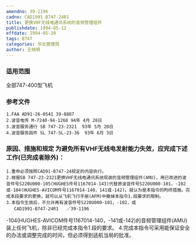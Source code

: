 ```yaml
---
amendno: 39-1196
cadno: CAD1991-B747-24R1
title: 更换VHF无线电通讯系统的音频管理组件
publishdate: 1994-05-12
effdate: 1994-05-20
tags: B747
categories: 华北管理局
author: 王晓明
---
```


### 适用范围 
全部747-400型飞机

### 参考文件
    1.FAA AD91-26-0541 39-8887 
    2.波音电传 M-7240-94-1268 94年 4月 28日
    3.波音服务通行 SB 747-23-2321  93年 5月 20日
    4.波音服务函件 SL 747-SL-23-36  93年 6月 3日


### 原因、措施和规定     为避免所有VHF无线电发射能力失效，应完成下述工作(已完成者除外)： 
    1.重申必须按照CAD91-B747-24规定的内容执行。 
    2.根据SB 747-23-2321更换VHF无线电通讯系统现装的音频管理组件(AMU)，用已改进的波音件号S220U000-105(HUGHES件号1167014-143)代替原波音件号S220U000-101，-102或-104(HUGHES-AVICOM件号1167014-140，141或-142)。就认为是本指令的昀终措施。完成本段要求的更换，就可以从飞机飞行手册(AFM)中撤掉本指令1.段要求的限制。 
    3.本指令生效后，不允许再有波音件号S220U000-101，-102，或
       CAD1991-B747-24R1   ／39-1196   
-104(HUGHES-AVICOM件号1167014-140，-141或-142)的音频管理组件(AMU)装上任何飞机，除非已经完成本指令1.段的要求。 
    4.完成本指令可采用能保证安全的办法或调整完成的时间，但必须得到适航当局的批准。
